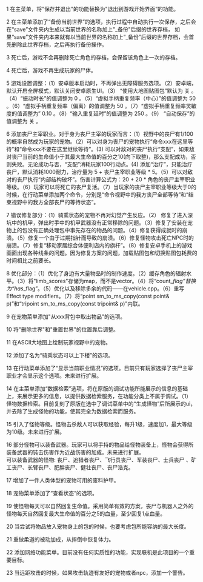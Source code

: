 1 在主菜单，将"保存并退出"的功能替换为"退出到游戏开始界面”的功能。

2 在主菜单添加了“备份当前世界”的选项，执行过程中自动执行一次保存，之后会在“save”文件夹内生成以当前世界的名称加上"_备份"后缀的世界存档， 如果“save”文件夹内本来就有以当前世界的名称加上“_备份”后缀的世界存档，会首先删除此世界存档，之后再执行备份操作。

3 死亡后，游戏不会再删除死亡角色的存档，会保留该角色上一次的存档。

4 死亡后，游戏不再生成玩家的尸体。

5 游戏设置调整：（1）安卓版本启动时，不再弹出无障碍服务选项。（2）安卓端，默认开启全屏模式，默认关闭安卓原生UI。（3） “使用大地图贴图包”默认为 关 。（4）“振动时长”的值调整为 0 。（5）“虚拟手柄重复频率（中心）”的值调整为 50 。（6）“虚拟手柄重复频率（偏离）的值调整为 50 。（7）“虚拟手柄重复频率灵敏度的值调整为” 0.10 。（8）“输入重复延时”的值调整为 250 。（9） “自动保存”的值调整为 关 。

6 添加丧尸主宰职业。对于身为丧尸主宰的玩家而言：（1）视野中的丧尸有1/100的概率自然成为玩家的宠物。（2）可以对身为丧尸的宠物执行“命令xxx在这里等待”和“命令xxx不要在这里继续等待”。(3) 可以对敌对的丧尸执行“支配”，如果敌对丧尸当前的生命值小于其最大生命值的百分之10(向下取整)，那么支配成功，否则失败。无论成功与否，“支配”消耗玩家100行动点。(4) 添加“治疗”，只能治疗丧尸，默认消耗1000耐力，治疗量为 5 + 丧尸主宰职业等级 * 5。（5）可以对敌对的丧尸执行“内部结构破坏”。伤害计算公式为：20 + 20 * 角色的丧尸主宰职业等级。（6）玩家可以将死亡的丧尸复活。（7）当玩家的丧尸主宰职业等级大于0的时候，在行动菜单添加两个命令，分别是“命令视野中的我方丧尸全部等待”和“结束视野中的我方全部丧尸的等待状态”。

7 错误修复部分：（1）骑乘状态的宠物不再对幻觉产生反应。（2） 修复了进入深坑中的机甲，弹出时手中的机甲武器没有正常移除的问题。（3）修复了安装在宠物上的包没有正确处理包中事先存在的物品的问题。（4）修复获得成就时的崩溃。（5）修复一个由于过期指针而导致的崩溃。（6）修复怪物攻击死亡NPC时的崩溃。（7）修复“移动家居综合体便利店内的旗杆”。（8）修复安卓手机上的游戏画面出现各种线条的问题。因为修复方案的问题，加载贴图包和切换贴图包耗费的时间相比之前要长。

8 优化部分：（1）优化了身边有大量物品时的制作速度。（2）缓存角色的辐射水平。（3）将"limb_scores"存储为map，而不是vector。（4）将“count_*_flag”替换为“has_*_flag”。（5）优化以及移除多余的代码——在vehicle.cpp。（6）重写 Effect type modifiers。（7）将“point sm_to_ms_copy(const point& p)”和“tripoint sm_to_ms_copy(const tripoint& p)”内联。

9 在宠物菜单添加"从xxx背包中取出物品"的选项。

10 将"删除世界"和"重置世界"的位置靠后调整。

11 在ASCII大地图上绘制玩家视野中的宠物。

12 添加了名为“骑乘状态可以上下楼”的选项。

13 在行动菜单添加了“显示当前职业情况”的选项。目前只有玩家选择了丧尸主宰职业才会显示这个选项。未来进行扩展。

14 在主菜单添加“数据检索”选项，将在原版的调试功能所能展示的信息的基础上，来展示更多的信息，以提供数据检索服务，在功能分类上不属于调试。（1） 怪物数据检索。目前复刻了原版在选中了调试菜单中的“生成怪物”后所展示的ui，并去除了生成怪物的功能，使其完全为数据检索而服务。

15 引入了怪物等级。怪物击杀敌人可以获取经验，每升1级，速度加1，最大等级为10级。未来进行扩展。

16 部分怪物可以装备武器。玩家可以将手持的物品给怪物装备上，怪物会获得所装备武器的钝击伤害作为近战伤害的加成。未来进行扩展。</br>
可以装备武器的怪物: 
丧尸、追猎者丧尸、飞行员丧尸、军装丧尸、士兵丧尸 、矿工丧尸、长臂丧尸、肥胖丧尸、健壮丧尸、丧尸浩克。

17 增加了一件人类体型的宠物可用的废料护甲。

18 宠物菜单添加了“查看状态”的选项。

19 使怪物每天可以自然回复生命值。采用简单有效的方案，丧尸与机器人之外的怪物每天自然回复最大生命值的百分之5的血量，至少回复1点血量。

20 当尝试将物品放入宠物身上的包的时候，也要考虑包所能容纳的最大长度。

21 重做柔道的被动加成，从摔倒中恢复体力。

22 添加网络功能菜单。目前没有任何实质性的功能，实现联机是此项目的一个重要目标。

23 当远距攻击的时候，如果攻击轨迹有友好的宠物或者npc，添加一个警告。



